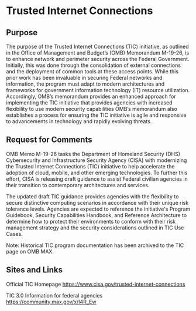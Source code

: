 # Trusted Internet Connections

## Purpose
The purpose of the Trusted Internet Connections (TIC) initiative, as outlined in the Office of Management and Budget’s (OMB) Memorandum M-19-26, is to enhance network and perimeter security across the Federal Government. Initially, this was done through the consolidation of external connections and the deployment of common tools at these access points. While this prior work has been invaluable in securing Federal networks and information, the program must adapt to modern architectures and frameworks for government information technology (IT) resource utilization. Accordingly, OMB’s memorandum provides an enhanced approach for implementing the TIC initiative that provides agencies with increased flexibility to use modern security capabilities OMB’s memorandum also establishes a process for ensuring the TIC initiative is agile and responsive to advancements in technology and rapidly evolving threats.

## Request for Comments
OMB Memo M-19-26 tasks the Department of Homeland Security (DHS) Cybersecurity and Infrastructure Security Agency (CISA) with modernizing the Trusted Internet Connections (TIC) initiative to help accelerate the adoption of cloud, mobile, and other emerging technologies. To further this effort, CISA is releasing draft guidance to assist Federal civilian agencies in their transition to contemporary architectures and services.

The updated draft TIC guidance provides agencies with the flexibility to secure distinctive computing scenarios in accordance with their unique risk tolerance levels. Agencies are expected to reference the initiative's Program Guidebook, Security Capabilities Handbook, and Reference Architecture to determine how to protect their environments to conform with their risk management strategy and the security considerations outlined in TIC Use Cases.

Note: Historical TIC program documentation has been archived to the TIC page on OMB MAX.


## Sites and Links
Official TIC Homepage https://www.cisa.gov/trusted-internet-connections

TIC 3.0 Information for federal agencies https://community.max.gov/x/I4R_Ew
